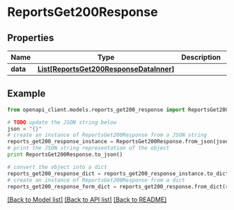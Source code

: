 # ReportsGet200Response


## Properties
Name | Type | Description | Notes
------------ | ------------- | ------------- | -------------
**data** | [**List[ReportsGet200ResponseDataInner]**](ReportsGet200ResponseDataInner.md) |  | [optional] 

## Example

```python
from openapi_client.models.reports_get200_response import ReportsGet200Response

# TODO update the JSON string below
json = "{}"
# create an instance of ReportsGet200Response from a JSON string
reports_get200_response_instance = ReportsGet200Response.from_json(json)
# print the JSON string representation of the object
print ReportsGet200Response.to_json()

# convert the object into a dict
reports_get200_response_dict = reports_get200_response_instance.to_dict()
# create an instance of ReportsGet200Response from a dict
reports_get200_response_form_dict = reports_get200_response.from_dict(reports_get200_response_dict)
```
[[Back to Model list]](../README.md#documentation-for-models) [[Back to API list]](../README.md#documentation-for-api-endpoints) [[Back to README]](../README.md)


